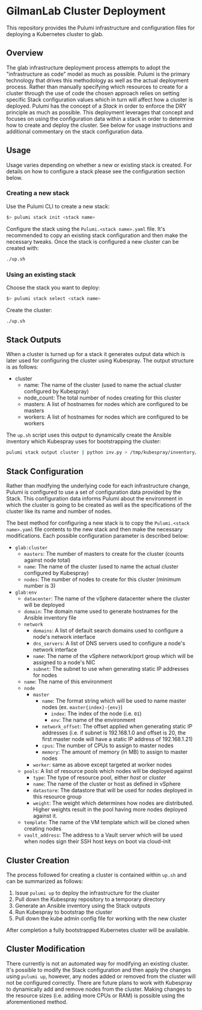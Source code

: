 # GilmanLab Cluster Deployment

This repository provides the Pulumi infrastructure and configuration files for deploying a Kubernetes cluster to glab.

## Overview

The glab infrastructure deployment process attempts to adopt the "infrastructure as code" model as much as possible. 
Pulumi is the primary technology that drives this methodology as well as the actual deployment process. Rather than
manually specifying which resources to create for a cluster through the use of code the chosen approach relies on
setting specific Stack configuration values which in turn will affect how a cluster is deployed. Pulumi has the concept
of a *Stack* in order to enforce the DRY principle as much as possible. This deployment leverages that concept and
focuses on using the configuration data within a stack in order to determine how to create and deploy the cluster. See
below for usage instructions and additional commentary on the stack configuration data.

## Usage

Usage varies depending on whether a new or existing stack is created. For details on how to configure a stack please
see the configuration section below.

### Creating a new stack

Use the Pulumi CLI to create a new stack:

```bash
$> pulumi stack init <stack name>
```

Configure the stack using the `Pulumi.<stack name>.yaml` file. It's recommended to copy an existing stack configuration
and then make the necessary tweaks. Once the stack is configured a new cluster can be created with:

```bash
./up.sh
```

### Using an existing stack

Choose the stack you want to deploy:

```bash
$> pulumi stack select <stack name>
```

Create the cluster:
```bash
./up.sh
```

## Stack Outputs

When a cluster is turned up for a stack it generates output data which is later used for configuring the cluster using
Kubespray. The output structure is as follows:

* cluster
  * name: The name of the cluster (used to name the actual cluster configured by Kubespray)
  * node_count: The total number of nodes creating for this cluster
  * masters: A list of hostnames for nodes which are configured to be masters
  * workers: A list of hostnames for nodes which are configured to be workers
  
The `up.sh` script uses this output to dynamically create the Ansible inventory which Kubespray uses for bootstrapping
the cluster:

```bash
pulumi stack output cluster | python inv.py > /tmp/kubespray/inventory/glab/inventory.ini
```

## Stack Configuration

Rather than modfying the underlying code for each infrastructure change, Pulumi is configured to use a set of
configuration data provided by the Stack. This configuration data informs Pulumi about the environment in which the 
cluster is going to be created as well as the specifications of the cluster like its name and number of nodes.

The best method for configuring a new stack is to copy the `Pulumi.<stack name>.yaml` file contents to the new stack
and then make the necessary modifications. Each possible configuration parameter is described below:

* `glab:cluster`
  * `masters`: The number of masters to create for the cluster (counts against node total)
  * `name`: The name of the cluster (used to name the actual cluster configured by Kubespray)
  * `nodes`: The number of nodes to create for this cluster (minimum number is 3)
* `glab:env`
  * `datacenter`: The name of the vSphere datacenter where the cluster will be deployed
  * `domain`: The domain name used to generate hostnames for the Ansible inventory file
  * `network`
    * `domains`: A list of default search domains used to configure a node's network interface
    * `dns_servers`: A list of DNS servers used to configure a node's network interface
    * `name`: The name of the vSphere network/port group which will be assigned to a node's NIC
    * `subnet`: The subnet to use when generating static IP addresses for nodes
  * `name`: The name of this environment
  * `node`
    * `master`
      * `name`: The format string which will be used to name master nodes (ex. `master{index}-{env}`)
        * `index`: The index of the node (i.e. `01`)
        * `env`: The name of the environment
      * `network_offset`: The offset applied when generating static IP addresses (i.e. if subnet is 192.168.1.0 and offset is 20, the first master node will have a static IP address of 192.168.1.21)
      * `cpus`: The number of CPUs to assign to master nodes
      * `memory`: The amount of memory (in MB) to assign to master nodes
    * `worker`: same as above except targeted at worker nodes
  * `pools`: A list of resource pools which nodes will be deployed against
    * `type`: The type of resource pool, either *host* or *cluster*
    * `name`: The name of the cluster or host as defined in vSphere
    * `datastore`: The datastore that will be used for nodes deployed in this resource group
    * `weight`: The weight which determines how nodes are distributed. Higher weights result in the pool having more nodes deployed against it.
  * `template`: The name of the VM template which will be cloned when creating nodes
  * `vault_address`: The address to a Vault server which will be used when nodes sign their SSH host keys on boot via cloud-init
  
## Cluster Creation

The process followed for creating a cluster is contained within `up.sh` and can be summarized as follows:

1. Issue `pulumi up` to deploy the infrastructure for the cluster
2. Pull down the Kubespray repository to a temporary directory
3. Generate an Ansible inventory using the Stack outputs
4. Run Kubespray to bootstrap the cluster
5. Pull down the kube admin config file for working with the new cluster

After completion a fully bootstrapped Kubernetes cluster will be available. 

## Cluster Modification

There currently is not an automated way for modifying an existing cluster. It's possible to modify the Stack
configuration and then apply the changes using `pulumi up`, however, any nodes added or removed from the cluster will
not be configured correctly. There are future plans to work with Kubespray to dynamically add and remove nodes from the
cluster. Making changes to the resource sizes (i.e. adding more CPUs or RAM) is possible using the aforementioned 
method.